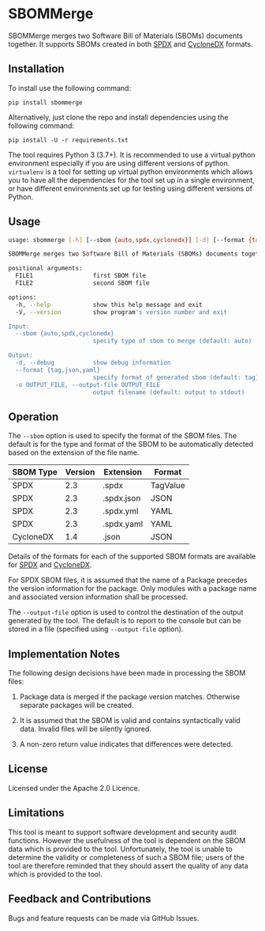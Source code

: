 # SBOMMerge

SBOMMerge merges two Software Bill of Materials (SBOMs) documents together. It supports SBOMs created in both
[SPDX](https://www.spdx.org) and [CycloneDX](https://www.cyclonedx.org) formats.

## Installation

To install use the following command:

`pip install sbommerge`

Alternatively, just clone the repo and install dependencies using the following command:

`pip install -U -r requirements.txt`

The tool requires Python 3 (3.7+). It is recommended to use a virtual python environment especially
if you are using different versions of python. `virtualenv` is a tool for setting up virtual python environments which
allows you to have all the dependencies for the tool set up in a single environment, or have different environments set
up for testing using different versions of Python.

## Usage

```bash
usage: sbommerge [-h] [--sbom {auto,spdx,cyclonedx}] [-d] [--format {tag,json,yaml}] [-o OUTPUT_FILE] [-V] FILE1 FILE2

SBOMMerge merges two Software Bill of Materials (SBOMs) documents together.

positional arguments:
  FILE1                 first SBOM file
  FILE2                 second SBOM file

options:
  -h, --help            show this help message and exit
  -V, --version         show program's version number and exit

Input:
  --sbom {auto,spdx,cyclonedx}
                        specify type of sbom to merge (default: auto)

Output:
  -d, --debug           show debug information
  --format {tag,json,yaml}
                        specify format of generated sbom (default: tag)
  -o OUTPUT_FILE, --output-file OUTPUT_FILE
                        output filename (default: output to stdout)
```
						
## Operation

The `--sbom` option is used to specify the format of the SBOM files. The default is for the type and format of the SBOM to be
automatically detected based on the extension of the file name.

| SBOM Type | Version   | Extension      |Format         |
| --------- | --------- | ---------------|---------------|
| SPDX      | 2.3       | .spdx          | TagValue      |
| SPDX      | 2.3       | .spdx.json     | JSON          |
| SPDX      | 2.3       | .spdx.yml      | YAML          |
| SPDX      | 2.3       | .spdx.yaml     | YAML          |
| CycloneDX | 1.4       | .json          | JSON          |

Details of the formats for each of the supported SBOM formats are available for
[SPDX](https://spdx.dev/) and [CycloneDX](https://cyclonedx.org/).

For SPDX SBOM files, it is assumed that the name of a Package precedes the version information for the package.
Only modules with a package name and associated version information shall be processed.

The `--output-file` option is used to control the destination of the output generated by the tool. The
default is to report to the console but can be stored in a file (specified using `--output-file` option).

## Implementation Notes

The following design decisions have been made in processing the SBOM files:

1. Package data is merged if the package version matches. Otherwise separate packages will be created.

2. It is assumed that the SBOM is valid and contains syntactically valid data. Invalid files will be silently ignored.

3. A non-zero return value indicates that differences were detected.

## License

Licensed under the Apache 2.0 Licence.

## Limitations

This tool is meant to support software development and security audit functions. However the usefulness of the tool is dependent on the SBOM data
which is provided to the tool. Unfortunately, the tool is unable to determine the validity or completeness of such a SBOM file; users of the tool
are therefore reminded that they should assert the quality of any data which is provided to the tool.

## Feedback and Contributions

Bugs and feature requests can be made via GitHub Issues.